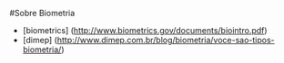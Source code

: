 #Sobre Biometria

* [biometrics] (http://www.biometrics.gov/documents/biointro.pdf)
* [dimep] (http://www.dimep.com.br/blog/biometria/voce-sao-tipos-biometria/)
